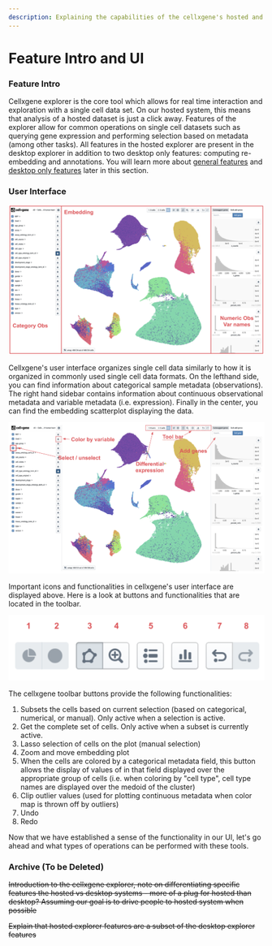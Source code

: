 ```yaml
---
description: Explaining the capabilities of the cellxgene's hosted and desktop explorers
---
```


# Feature Intro and UI

### Feature Intro

Cellxgene explorer is the core tool which allows for real time interaction and exploration with a single cell data set. On our hosted system, this means that analysis of a hosted dataset is just a click away. Features of the explorer allow for common operations on single cell datasets such as querying gene expression and performing selection based on metadata \(among other tasks\). All features in the hosted explorer are present in the desktop explorer in addition to two desktop only features: computing re-embedding and annotations. You will learn more about [general features](universal-features.md) and  [desktop only features](desktop-features/) later in this section.

### User Interface

![](../../.gitbook/assets/image%20%2819%29.png)

Cellxgene's user interface organizes single cell data similarly to how it is organized in commonly used single cell data formats. On the lefthand side, you can find information about categorical sample metadata \(observations\). The right hand sidebar contains information about continuous observational metadata and variable metadata \(i.e. expression\). Finally in the center, you can find the embedding scatterplot displaying the data.

![Cellxgene essential buttons](../../.gitbook/assets/image%20%289%29.png)

Important icons and functionalities in cellxgene's user interface are displayed above. Here is a look at buttons and functionalities that are located in the toolbar.

 

![Cellxgene toolbar](../../.gitbook/assets/image%20%2814%29.png)

The cellxgene toolbar buttons provide the following functionalities:

1. Subsets the cells based on current selection \(based on categorical, numerical, or manual\). Only active when a selection is active.
2. Get the complete set of cells. Only active when a subset is currently active.
3. Lasso selection of cells on the plot \(manual selection\)
4. Zoom and move embedding plot
5. When the cells are colored by a categorical metadata field, this button allows the display of values of in that field displayed over the appropriate group of cells \(i.e. when coloring by "cell type", cell type names are displayed over the medoid of the cluster\)
6. Clip outlier values \(used for plotting continuous metadata when color map is thrown off by outliers\)
7. Undo
8. Redo

Now that we have established a sense of the functionality in our UI, let's go ahead and what types of operations can be performed with these tools.

### Archive \(To be Deleted\)

~~Introduction to the cellxgene explorer, note on differentiating specific features the hosted vs desktop systems - more of a plug for hosted than desktop? Assuming our goal is to drive people to hosted system when possible~~

~~Explain that hosted explorer features are a subset of the desktop explorer features~~

